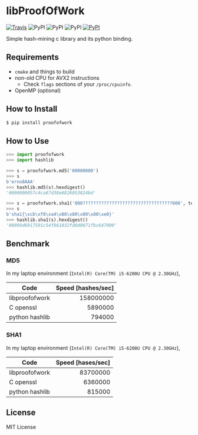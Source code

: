 # libProofOfWork

[![Travis](https://img.shields.io/travis/kmyk/libproofofwork.svg)](https://travis-ci.org/kmyk/libproofofwork)
![PyPI](https://img.shields.io/pypi/l/proofofwork.svg)
![PyPI](https://img.shields.io/pypi/pyversions/proofofwork.svg)
![PyPI](https://img.shields.io/pypi/status/proofofwork.svg)
[![PyPI](https://img.shields.io/pypi/v/proofofwork.svg)](https://pypi.python.org/pypi/proofofwork)

Simple hash-mining c library and its python binding.

## Requirements

-   `cmake` and things to build
-   non-old CPU for AVX2 instructions
    -   Check `flags` sections of your `/proc/cpuinfo`.
-   OpenMP (optional)

## How to Install

``` sh
$ pip install proofofwork
```

## How to Use

``` python
>>> import proofofwork
>>> import hashlib

>>> s = proofofwork.md5('00000000')
>>> s
b'erno8AAA'
>>> hashlib.md5(s).hexdigest()
'0000000057c4ca67d38e6826053824bd'

>>> s = proofofwork.sha1('000??????????????????????????????????000', text=b'sha1{????????}', alphabet=bytes(range(128, 256)))
>>> s
b'sha1{\xcb\xf0\xa4\x80\x80\x80\x80\xe0}'
>>> hashlib.sha1(s).hexdigest()
'00099d6917591c54f861032fd0d0071fbc647000'
```

## Benchmark

### MD5

In my laptop environment (`Intel(R) Core(TM) i5-6200U CPU @ 2.30GHz`),

| Code           | Speed [hashes/sec] |
| -------------- | ------------------:|
| libproofofwork |          158000000 |
| C openssl      |            5890000 |
| python hashlib |             794000 |

### SHA1

In my laptop environment (`Intel(R) Core(TM) i5-6200U CPU @ 2.30GHz`),

| Code           | Speed [hases/sec] |
| -------------- | -----------------:|
| libproofofwork |          83700000 |
| C openssl      |           6360000 |
| python hashlib |            815000 |

## License

MIT License
